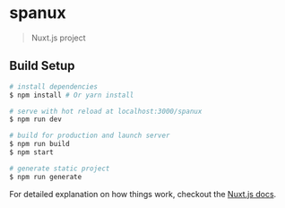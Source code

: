 # spanux

> Nuxt.js project

## Build Setup

``` bash
# install dependencies
$ npm install # Or yarn install

# serve with hot reload at localhost:3000/spanux
$ npm run dev

# build for production and launch server
$ npm run build
$ npm start

# generate static project
$ npm run generate
```

For detailed explanation on how things work, checkout the [Nuxt.js docs](https://github.com/nuxt/nuxt.js).
